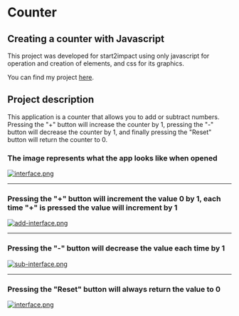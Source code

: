 # Counter

## Creating a counter with Javascript

This project was developed for start2impact using only javascript for operation and creation of elements, and css for its graphics.

You can find my project [here](https://dazzling-malasada-c39240.netlify.app/ "Counter").

## Project description

This application is a counter that allows you to add or subtract numbers. Pressing the "+" button will increase the counter by 1, pressing the "-" button will decrease the counter by 1, and finally pressing the "Reset" button will return the counter to 0.


### The image represents what the app looks like when opened

[![interface.png](https://i.postimg.cc/Qdc1jJWn/interface.png)](https://postimg.cc/FYs7Zcpj)

---

### Pressing the "+" button will increment the value 0 by 1, each time "+" is pressed the value will increment by 1

[![add-interface.png](https://i.postimg.cc/BndrW4GG/add-interface.png)](https://postimg.cc/gxHS89JM)

---

### Pressing the "-" button will decrease the value each time by 1

[![sub-interface.png](https://i.postimg.cc/jSTB3hV4/sub-interface.png)](https://postimg.cc/dLWWLrVh)

---

### Pressing the "Reset" button will always return the value to 0

[![interface.png](https://i.postimg.cc/Qdc1jJWn/interface.png)](https://postimg.cc/FYs7Zcpj)
